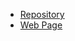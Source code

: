 - [Repository](https://github.com/adschristian/t02-website)
- [Web Page](https://adschristian.github.io/t02-website)